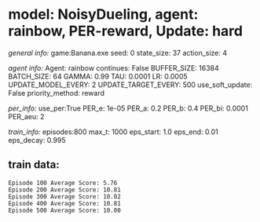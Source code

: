 
# model: NoisyDueling, agent: rainbow, PER-reward, Update: hard

*general info:*
	game:Banana.exe
	seed: 0
	state_size: 37
	action_size: 4

*agent info:*
	Agent: rainbow
	continues: False
	BUFFER_SIZE: 16384
	BATCH_SIZE: 64
	GAMMA: 0.99
	TAU: 0.0001
	LR: 0.0005
	UPDATE_MODEL_EVERY: 2
	UPDATE_TARGET_EVERY: 500
	use_soft_update: False
	priority_method: reward

*per_info:*
	use_per:True
	PER_e: 1e-05
	PER_a: 0.2
	PER_b: 0.4
	PER_bi: 0.0001
	PER_aeu: 2

*train_info:*
	episodes:800
	max_t: 1000
	eps_start: 1.0
	eps_end: 0.01
	eps_decay: 0.995



## train data: 

	Episode 100	Average Score: 5.76
	Episode 200	Average Score: 10.81
	Episode 300	Average Score: 10.02
	Episode 400	Average Score: 10.81
	Episode 500	Average Score: 10.00
